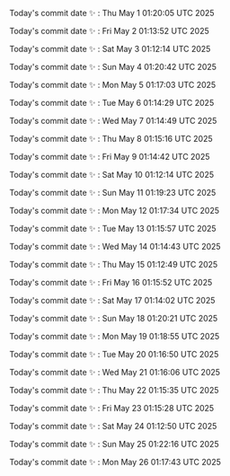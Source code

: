 Today's commit date ✨ : Thu May 1 01:20:05 UTC 2025 

Today's commit date ✨ : Fri May 2 01:13:52 UTC 2025 

Today's commit date ✨ : Sat May 3 01:12:14 UTC 2025 

Today's commit date ✨ : Sun May 4 01:20:42 UTC 2025 

Today's commit date ✨ : Mon May 5 01:17:03 UTC 2025 

Today's commit date ✨ : Tue May 6 01:14:29 UTC 2025 

Today's commit date ✨ : Wed May 7 01:14:49 UTC 2025 

Today's commit date ✨ : Thu May 8 01:15:16 UTC 2025 

Today's commit date ✨ : Fri May 9 01:14:42 UTC 2025 

Today's commit date ✨ : Sat May 10 01:12:14 UTC 2025 

Today's commit date ✨ : Sun May 11 01:19:23 UTC 2025 

Today's commit date ✨ : Mon May 12 01:17:34 UTC 2025 

Today's commit date ✨ : Tue May 13 01:15:57 UTC 2025 

Today's commit date ✨ : Wed May 14 01:14:43 UTC 2025 

Today's commit date ✨ : Thu May 15 01:12:49 UTC 2025 

Today's commit date ✨ : Fri May 16 01:15:52 UTC 2025 

Today's commit date ✨ : Sat May 17 01:14:02 UTC 2025 

Today's commit date ✨ : Sun May 18 01:20:21 UTC 2025 

Today's commit date ✨ : Mon May 19 01:18:55 UTC 2025 

Today's commit date ✨ : Tue May 20 01:16:50 UTC 2025 

Today's commit date ✨ : Wed May 21 01:16:06 UTC 2025 

Today's commit date ✨ : Thu May 22 01:15:35 UTC 2025 

Today's commit date ✨ : Fri May 23 01:15:28 UTC 2025 

Today's commit date ✨ : Sat May 24 01:12:50 UTC 2025 

Today's commit date ✨ : Sun May 25 01:22:16 UTC 2025 

Today's commit date ✨ : Mon May 26 01:17:43 UTC 2025 

